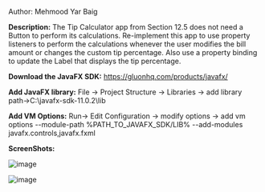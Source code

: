 Author: Mehmood Yar Baig

**Description:**
The Tip Calculator app from Section 12.5 does not need a Button to perform its calculations. Re-implement this app to use property listeners to perform the calculations whenever the user modifies the bill amount or changes the custom tip percentage. Also use a property binding to update the Label that displays the tip percentage.

**Download the JavaFX SDK:** https://gluonhq.com/products/javafx/

**Add JavaFX library:** File -> Project Structure -> Libraries -> add library path->C:\javafx-sdk-11.0.2\lib

**Add VM Options:** Run-> Edit Configuration -> modify options -> add vm options --module-path %PATH_TO_JAVAFX_SDK/LIB% --add-modules javafx.controls,javafx.fxml


**ScreenShots:**


![image](https://user-images.githubusercontent.com/48985550/119387392-b467c200-bcea-11eb-984f-01057b39670c.png)

![image](https://user-images.githubusercontent.com/48985550/119387431-c21d4780-bcea-11eb-9d0f-168f18e7be9b.png)
